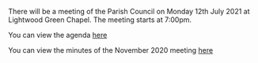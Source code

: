 <!--
.. title: Parish Council Meeting Monday 11th January 2021.
.. slug: 2021-07-12-meeting
.. date: 2021-07-12 02:49:30 UTC
.. tags: parishcouncil
.. category:
.. link:
.. description:
.. type: text
-->

There will be a meeting of the Parish Council on Monday 12th July 2021 at Lightwood Green Chapel. The meeting starts at 7:00pm.

You can view the agenda [here](https://drive.google.com/file/d/1aDjj-g9zmwi99UfOXJuAKelzC78JbOp8/view?usp=sharing)

You can view the minutes of the November 2020 meeting [here](https://drive.google.com/file/d/1uJi_sdS-bnlP91T43aj7uzJpQ4IzKjKZ/view?usp=sharing)
